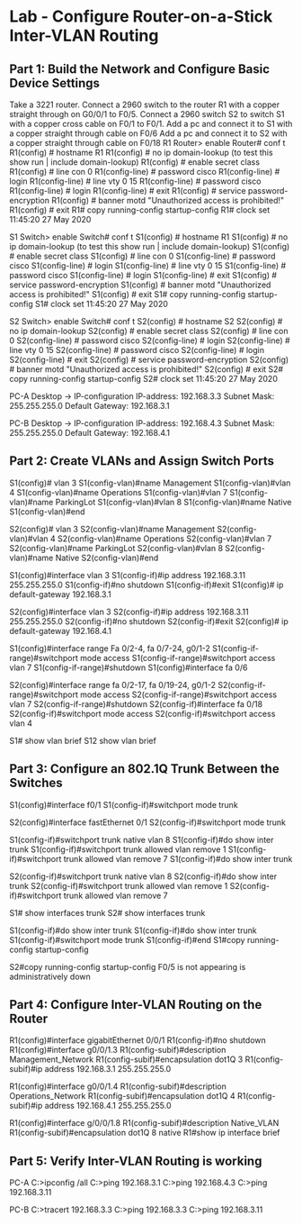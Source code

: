 # Lab - Configure Router-on-a-Stick Inter-VLAN Routing

## Part 1: Build the Network and Configure Basic Device Settings

Take a 3221 router.
Connect a 2960 switch to the router R1 with a copper straight through on G0/0/1 to F0/5.
Connect a 2960 switch S2 to switch S1 with a copper cross cable on F0/1 to F0/1.
Add a pc and connect it to S1 with a copper straight through cable on F0/6
Add a pc and connect it to S2 with a copper straight through cable on F0/18
R1
Router> enable
Router# conf t
R1(config) # hostname R1
R1(config) # no ip domain-lookup (to test this show run | include domain-lookup)
R1(config) # enable secret class
R1(config) # line con 0
R1(config-line) # password cisco
R1(config-line) # login
R1(config-line) # line vty 0 15
R1(config-line) # password cisco
R1(config-line) # login
R1(config-line) # exit
R1(config) # service password-encryption
R1(config) # banner motd "Unauthorized access is prohibited!"
R1(config) # exit
R1# copy running-config startup-config
R1# clock set 11:45:20 27 May 2020

S1
Switch> enable
Switch# conf t
S1(config) # hostname R1
S1(config) # no ip domain-lookup (to test this show run | include domain-lookup)
S1(config) # enable secret class
S1(config) # line con 0
S1(config-line) # password cisco
S1(config-line) # login
S1(config-line) # line vty 0 15
S1(config-line) # password cisco
S1(config-line) # login
S1(config-line) # exit
S1(config) # service password-encryption
S1(config) # banner motd "Unauthorized access is prohibited!"
S1(config) # exit
S1# copy running-config startup-config
S1# clock set 11:45:20 27 May 2020

S2
Switch> enable
Switch# conf t
S2(config) # hostname S2
S2(config) # no ip domain-lookup
S2(config) # enable secret class
S2(config) # line con 0
S2(config-line) # password cisco
S2(config-line) # login
S2(config-line) # line vty 0 15
S2(config-line) # password cisco
S2(config-line) # login
S2(config-line) # exit
S2(config) # service password-encryption
S2(config) # banner motd "Unauthorized access is prohibited!"
S2(config) # exit
S2# copy running-config startup-config
S2# clock set 11:45:20 27 May 2020

PC-A
Desktop -> IP-configuration
IP-address: 192.168.3.3
Subnet Mask: 255.255.255.0
Default Gateway: 192.168.3.1

PC-B
Desktop -> IP-configuration
IP-address: 192.168.4.3
Subnet Mask: 255.255.255.0
Default Gateway: 192.168.4.1

## Part 2: Create VLANs and Assign Switch Ports

S1(config)# vlan 3
S1(config-vlan)#name Management
S1(config-vlan)#vlan 4
S1(config-vlan)#name Operations
S1(config-vlan)#vlan 7
S1(config-vlan)#name ParkingLot
S1(config-vlan)#vlan 8
S1(config-vlan)#name Native
S1(config-vlan)#end

S2(config)# vlan 3
S2(config-vlan)#name Management
S2(config-vlan)#vlan 4
S2(config-vlan)#name Operations
S2(config-vlan)#vlan 7
S2(config-vlan)#name ParkingLot
S2(config-vlan)#vlan 8
S2(config-vlan)#name Native
S2(config-vlan)#end

S1(config)#interface vlan 3
S1(config-if)#ip address 192.168.3.11 255.255.255.0
S1(config-if)#no shutdown
S1(config-if)#exit
S1(config)# ip default-gateway 192.168.3.1

S2(config)#interface vlan 3
S2(config-if)#ip address 192.168.3.11 255.255.255.0
S2(config-if)#no shutdown
S2(config-if)#exit
S2(config)# ip default-gateway 192.168.4.1

S1(config)#interface range Fa 0/2-4, fa 0/7-24, g0/1-2
S1(config-if-range)#switchport mode access
S1(config-if-range)#switchport access vlan 7
S1(config-if-range)#shutdown
S1(config)#interface fa 0/6

S2(config)#interface range fa 0/2-17, fa 0/19-24, g0/1-2
S2(config-if-range)#switchport mode access
S2(config-if-range)#switchport access vlan 7
S2(config-if-range)#shutdown
S2(config-if)#interface fa 0/18
S2(config-if)#switchport mode access
S2(config-if)#switchport access vlan 4

S1# show vlan brief
S12 show vlan brief

## Part 3: Configure an 802.1Q Trunk Between the Switches

S1(config)#interface f0/1
S1(config-if)#switchport mode trunk

S2(config)#interface fastEthernet 0/1
S2(config-if)#switchport mode trunk

S1(config-if)#switchport trunk native vlan 8
S1(config-if)#do show inter trunk
S1(config-if)#switchport trunk allowed vlan remove 1
S1(config-if)#switchport trunk allowed vlan remove 7
S1(config-if)#do show inter trunk

S2(config-if)#switchport trunk native vlan 8
S2(config-if)#do show inter trunk
S2(config-if)#switchport trunk allowed vlan remove 1
S2(config-if)#switchport trunk allowed vlan remove 7

S1# show interfaces trunk
S2# show interfaces trunk

S1(config-if)#do show inter trunk
S1(config-if)#do show inter trunk
S1(config-if)#switchport mode trunk
S1(config-if)#end
S1#copy running-config startup-config

S2#copy running-config startup-config
F0/5 is not appearing is administratively down

## Part 4: Configure Inter-VLAN Routing on the Router

R1(config)#interface gigabitEthernet 0/0/1
R1(config-if)#no shutdown
R1(config)#interface g0/0/1.3
R1(config-subif)#description Management_Network
R1(config-subif)#encapsulation dot1Q 3
R1(config-subif)#ip address 192.168.3.1 255.255.255.0

R1(config)#interface g0/0/1.4
R1(config-subif)#description Operations_Network
R1(config-subif)#encapsulation dot1Q 4
R1(config-subif)#ip address 192.168.4.1 255.255.255.0

R1(config)#interface g/0/0/1.8
R1(config-subif)#description Native_VLAN
R1(config-subif)#encapsulation dot1Q 8 native
R1#show ip interface brief

## Part 5: Verify Inter-VLAN Routing is working

PC-A
C:\>ipconfig /all
C:\>ping 192.168.3.1
C:\>ping 192.168.4.3
C:\>ping 192.168.3.11

PC-B
C:\>tracert 192.168.3.3
C:\>ping 192.168.3.3
C:\>ping 192.168.3.11
